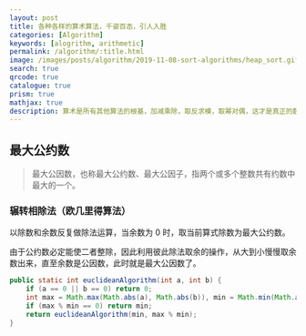 ```yaml
---
layout: post
title: 各种各样的算术算法，千姿百态，引人入胜
categories: [Algorithm]
keywords: [alogrithm, arithmetic]
permalink: /algorithm/:title.html
image: /images/posts/algorithm/2019-11-08-sort-algorithms/heap_sort.gif
search: true
qrcode: true
catalogue: true
prism: true
mathjax: true
description: 算术是所有其他算法的根基，加减乘除，取反求模，取幂对偶，这才是真正的数字魔法
---
```


## 最大公约数

> 最大公因数，也称最大公约数、最大公因子，指两个或多个整数共有约数中最大的一个。

### 辗转相除法（欧几里得算法）

以除数和余数反复做除法运算，当余数为 0 时，取当前算式除数为最大公约数。

由于公约数必定能使二者整除，因此利用彼此除法取余的操作，从大到小慢慢取余数出来，直至余数是公因数，此时就是最大公因数了。

~~~java
public static int euclideanAlgorithm(int a, int b) {
    if (a == 0 || b == 0) return 0;
    int max = Math.max(Math.abs(a), Math.abs(b)), min = Math.min(Math.abs(a), Math.abs(b));
    if (max % min == 0) return min;
    return euclideanAlgorithm(min, max % min);
}
~~~
